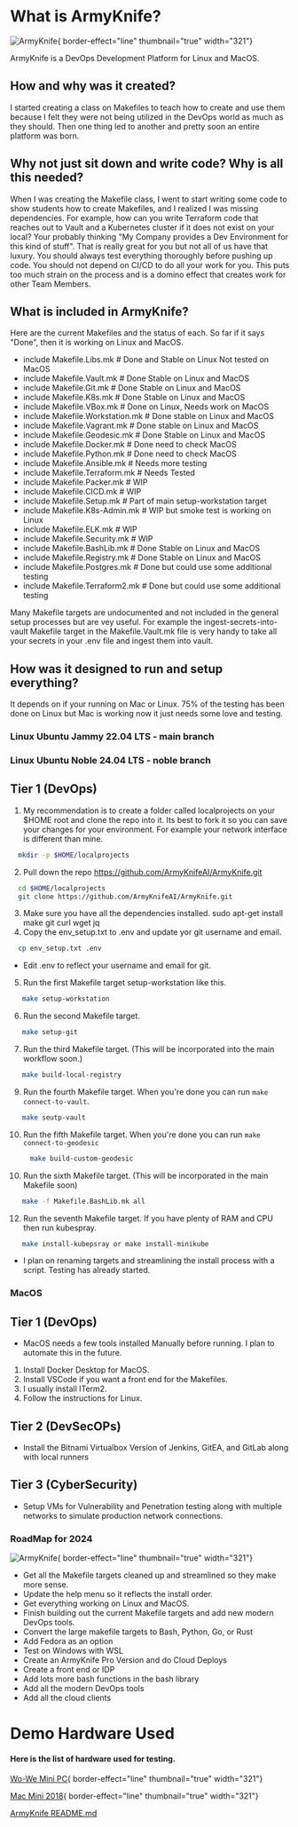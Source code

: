 # What is ArmyKnife?

![ArmyKnife](ArmyKnife.png){ border-effect="line" thumbnail="true" width="321"}

ArmyKnife is a DevOps Development Platform for Linux and MacOS.

## How and why was it created?

I started creating a class on Makefiles to teach how to create and use them because I felt they were not being utilized 
in the DevOps world as much as they should. Then one thing led to another and pretty soon an entire platform was born.

## Why not just sit down and write code? Why is all this needed?

When I was creating the Makefile class, I went to start writing some code to show students how to create Makefiles,
and I realized I was missing dependencies. For example, how can you write Terraform code that reaches out to Vault and
a Kubernetes cluster if it does not exist on your local? Your probably thinking "My Company provides a Dev Environment
for this kind of stuff". That is really great for you but not all of us have that luxury. You should always test everything
thoroughly before pushing up code. You should not depend on CI/CD to do all your work for you. This puts too much strain
on the process and is a domino effect that creates work for other Team Members.

## What is included in ArmyKnife?

Here are the current Makefiles and the status of each. So far if it says "Done", then it is working on Linux and MacOS.


- include Makefile.Libs.mk # Done and Stable on Linux Not tested on MacOS
- include Makefile.Vault.mk # Done Stable on Linux and MacOS
- include Makefile.Git.mk # Done Stable on Linux and MacOS
- include Makefile.K8s.mk # Done Stable on Linux and MacOS
- include Makefile.VBox.mk # Done on Linux, Needs work on MacOS
- include Makefile.Workstation.mk # Done stable on Linux and MacOS
- include Makefile.Vagrant.mk # Done stable on Linux and MacOS
- include Makefile.Geodesic.mk # Done Stable on Linux and MacOS
- include Makefile.Docker.mk # Done need to check MacOS
- include Makefile.Python.mk # Done need to check MacOS
- include Makefile.Ansible.mk # Needs more testing
- include Makefile.Terraform.mk # Needs Tested
- include Makefile.Packer.mk # WIP
- include Makefile.CICD.mk # WIP
- include Makefile.Setup.mk # Part of main setup-workstation target
- include Makefile.K8s-Admin.mk # WIP but smoke test is working on Linux
- include Makefile.ELK.mk # WIP
- include Makefile.Security.mk # WIP
- include Makefile.BashLib.mk # Done Stable on Linux and MacOS
- include Makefile.Registry.mk # Done Stable on Linux and MacOS
- include Makefile.Postgres.mk # Done but could use some additional testing
- include Makefile.Terraform2.mk # Done but could use some additional testing


Many Makefile targets are undocumented and not included in the general setup processes but are vey useful. For example
the ingest-secrets-into-vault Makefile target in the Makefile.Vault.mk file is very handy to take all your secrets in
your .env file and ingest them into vault.

## How was it designed to run and setup everything?

It depends on if your running on Mac or Linux. 75% of the testing has been done on Linux but Mac is working now it just
needs some love and testing.

### Linux Ubuntu Jammy 22.04 LTS - main branch
### Linux Ubuntu Noble 24.04 LTS - noble branch

## Tier 1 (DevOps)

1. My recommendation is to create a folder called localprojects on your $HOME root and clone the repo into it.
Its best to fork it so you can save your changes for your environment. For example your network interface is different than mine.
  ```bash
    mkdir -p $HOME/localprojects
   ```
2. Pull down the repo https://github.com/ArmyKnifeAI/ArmyKnife.git
  ```bash
    cd $HOME/localprojects
    git clone https://github.com/ArmyKnifeAI/ArmyKnife.git
   ```
3. Make sure you have all the dependencies installed. sudo apt-get install make git curl wget jq
4. Copy the env_setup.txt to .env and update yor git username and email.
  ```bash
    cp env_setup.txt .env
   ```
* Edit .env to reflect your username and email for git.

5. Run the first Makefile target setup-workstation like this.
  ```bash
     make setup-workstation
   ```
6. Run the second Makefile target.
  ```bash
     make setup-git
   ```
7. Run the third Makefile target. (This will be incorporated into the main workflow soon.)
  ```bash
     make build-local-registry
   ```
9. Run the fourth Makefile target. When you're done you can run `make connect-to-vault`.
  ```bash
     make seutp-vault
   ```
10. Run the fifth Makefile target. When you're done you can run `make connect-to-geodesic`
```bash
     make build-custom-geodesic
   ```
10. Run the sixth Makefile target. (This will be incorporated in the main Makefile soon)
  ```bash
     make -f Makefile.BashLib.mk all
   ```
12. Run the seventh Makefile target. If you have plenty of RAM and CPU then run kubespray.
  ```bash
     make install-kubepsray or make install-minikube
   ```
* I plan on renaming targets and streamlining the install process with a script. Testing has already started.

### MacOS

## Tier 1 (DevOps)

* MacOS needs a few tools installed Manually before running. I plan to automate this in the future.

1. Install Docker Desktop for MacOS.
2. Install VSCode if you want a front end for the Makefiles.
3. I usually install ITerm2.
4. Follow the instructions for Linux.

## Tier 2 (DevSecOPs)

* Install the Bitnami Virtualbox Version of Jenkins, GitEA, and GitLab along with local runners

## Tier 3 (CyberSecurity)

* Setup VMs for Vulnerability and Penetration testing along with multiple networks to simulate production network connections.



### RoadMap for 2024

![ArmyKnife](FatPorkRinds.png){ border-effect="line" thumbnail="true" width="321"}

- Get all the Makefile targets cleaned up and streamlined so they make more sense.
- Update the help menu so it reflects the install order.
- Get everything working on Linux and MacOS.
- Finish building out the current Makefile targets and add new modern DevOps tools.
- Convert the large makefile targets to Bash, Python, Go, or Rust
- Add Fedora as an option
- Test on Windows with WSL
- Create an ArmyKnife Pro Version and do Cloud Deploys
- Create a front end or IDP
- Add lots more bash functions in the bash library
- Add all the modern DevOps tools
- Add all the cloud clients


# Demo Hardware Used

#### Here is the list of hardware used for testing.



[Wo-We Mini PC](https://www.amazon.com/wowe-Excavator-Supports-Pre-Installed-Activation/dp/B0CLRPKC7R/ref=sr_1_4?crid=FJRUBJ50D9V7&dib=eyJ2IjoiMSJ9.9kqemli2As4HNQBmCqmYTUd51ebgFbxOHOjGIjKP9n6yBxEFAyTBOEUZi6I3OwHVqYY0PLAyxyehosdKqM8fhBIo3QcebZWlCEjhf9hJHKmSIn5KfyUbkP_fKUyyHBFv0BJJpc8m9JZFoNv0Gabhw1UAtaFpXIsbfSfaS5zXQAuOQ5U544TlkJI0PYHrgUfsTqS30Yef9CoMTCRuTBZIUo3wkcTXhxGajeH9DdWoyfYzLoQPdcuCJ8qrML-Ui9pBd8bpGgwuDKJartK2j_0ILHgJ6GG9LAK6tklApT-dSe4.WqApNZjB22w8mD7TzWtYkNExrHdwt28pGcHJTsd445Q&dib_tag=se&keywords=wo-we&qid=1713520370&sprefix=wo-we%2Caps%2C116&sr=8-4
){ border-effect="line" thumbnail="true" width="321"}

[Mac Mini 2018](https://www.amazon.com/Apple-3-0GHz-Intel-Storage-Renewed/dp/B0BWGBCGFL/ref=sr_1_9?dib=eyJ2IjoiMSJ9.Ifr3Dte0gXQH4sZT3jMszXqe_n14arC-Zw-IjBANNkWbE27UlbPrAvnRY9umZDO9gFc-sg-o0akQGKrYanDDwiKBjBsR3NUUrDkGaX4-Ruzm8o0-yepIqL-_Oh70le-D5eCEF7gmjN-TVqKTMcK2K1otrcFW_UnyQP3Zaw_wT4EpdL8E7UreEWCADEfssLVHK9qQugUX2z1CKAmbcyzbKY8vz1w4EkK5eQaK1Cjxzow.RG9b3kP3K6GxD7SNAgDnLQS_k3v4_1QJdonzuTcvB9g&dib_tag=se&keywords=2018+Apple+Mac+Mini&qid=1713520501&sr=8-9
){ border-effect="line" thumbnail="true" width="321"}

<seealso>
    <category ref="fpr">
        <a href="https://github.com/ArmyKnifeAI/ArmyKnife/blob/main/README.md">ArmyKnife README.md</a>
    </category>
</seealso>